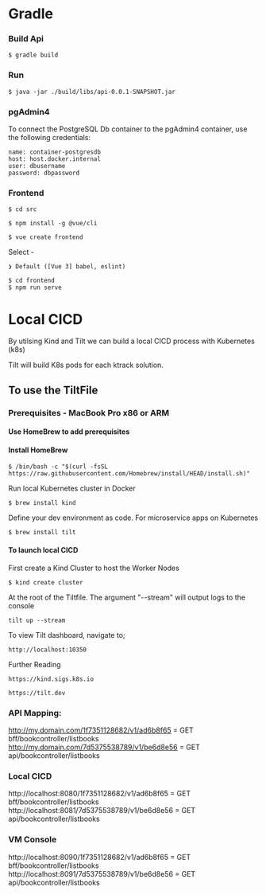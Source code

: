 # Gradle #
### Build Api ###
```console
$ gradle build
```

### Run ###
```console
$ java -jar ./build/libs/api-0.0.1-SNAPSHOT.jar
```

### pgAdmin4 ###

To connect the PostgreSQL Db container to the pgAdmin4 container, use the following credentials:

```
name: container-postgresdb
host: host.docker.internal
user: dbusername
password: dbpassword
```

### Frontend ###

```console
$ cd src 

$ npm install -g @vue/cli

$ vue create frontend
```

Select -
```console
❯ Default ([Vue 3] babel, eslint) 
```
```console
$ cd frontend
$ npm run serve
```

# Local CICD

By utilsing Kind and Tilt we can build a local CICD process with Kubernetes (k8s)

Tilt will build K8s pods for each ktrack solution.

## To use the TiltFile
### Prerequisites - MacBook Pro x86 or ARM

#### Use HomeBrew to add prerequisites

#### Install HomeBrew
```
$ /bin/bash -c "$(curl -fsSL https://raw.githubusercontent.com/Homebrew/install/HEAD/install.sh)"
```

Run local Kubernetes cluster in Docker
```
$ brew install kind
```

Define your dev environment as code. For microservice apps on Kubernetes
```
$ brew install tilt
```
#### To launch local CICD

First create a Kind Cluster to host the Worker Nodes
```
$ kind create cluster
```

At the root of the Tiltfile. The argument "--stream" will output logs to the console
```
tilt up --stream
```
To view Tilt dashboard, navigate to;
```
http://localhost:10350
```


Further Reading
```
https://kind.sigs.k8s.io
```
```
https://tilt.dev
```


### API Mapping: ###
http://my.domain.com/1f7351128682/v1/ad6b8f65 = GET bff/bookcontroller/listbooks
http://my.domain.com/7d5375538789/v1/be6d8e56 = GET api/bookcontroller/listbooks


### Local CICD ###
http://localhost:8080/1f7351128682/v1/ad6b8f65 = GET bff/bookcontroller/listbooks
http://localhost:8081/7d5375538789/v1/be6d8e56 = GET api/bookcontroller/listbooks

### VM Console ###
http://localhost:8090/1f7351128682/v1/ad6b8f65 = GET bff/bookcontroller/listbooks
http://localhost:8091/7d5375538789/v1/be6d8e56 = GET api/bookcontroller/listbooks

